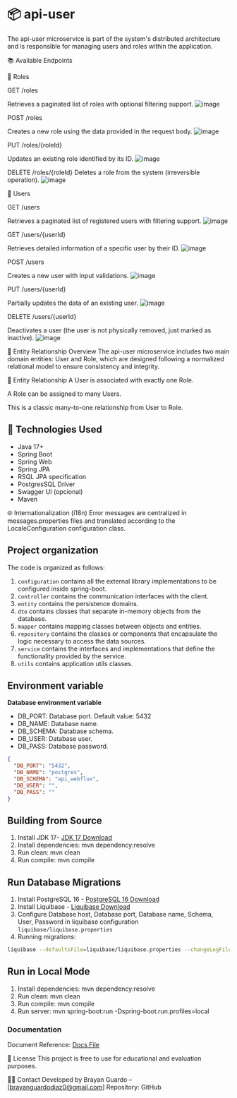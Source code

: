 # 📦 api-user
The api-user microservice is part of the system's distributed architecture and is responsible for managing users and roles within the application.

📚 Available Endpoints

🔐 Roles

GET /roles

Retrieves a paginated list of roles with optional filtering support.
![image](https://github.com/user-attachments/assets/6fa6c876-ec02-4e51-8160-fea8ef1183ac)


POST /roles

Creates a new role using the data provided in the request body.
![image](https://github.com/user-attachments/assets/7f173e49-9768-4836-a276-726cd93cd969)


PUT /roles/{roleId}

Updates an existing role identified by its ID.
![image](https://github.com/user-attachments/assets/a3859be7-e830-491d-8e58-98b7423c66a3)


DELETE /roles/{roleId}
Deletes a role from the system (irreversible operation).
![image](https://github.com/user-attachments/assets/86a7b94b-b883-4558-abaa-e0f120da5cc5)


👤 Users

GET /users

Retrieves a paginated list of registered users with filtering support.
![image](https://github.com/user-attachments/assets/b6f610ea-0861-4fce-960a-4be13fdef2d6)


GET /users/{userId}

Retrieves detailed information of a specific user by their ID.
![image](https://github.com/user-attachments/assets/90dc80d4-c392-4dc1-83eb-6c39f4059d62)

POST /users

Creates a new user with input validations.
![image](https://github.com/user-attachments/assets/1af26cc5-5f91-4f8d-94e7-58a25788a17e)


PUT /users/{userId}

Partially updates the data of an existing user.
![image](https://github.com/user-attachments/assets/48c19a2c-3a29-45d4-9511-16abec41c8b3)


DELETE /users/{userId}

Deactivates a user (the user is not physically removed, just marked as inactive).
![image](https://github.com/user-attachments/assets/5af9810e-cb43-4905-959a-e9f02fdf3ce5)



🧩 Entity Relationship Overview
The api-user microservice includes two main domain entities: User and Role, which are designed following a normalized relational model to ensure consistency and integrity.

🔗 Entity Relationship
A User is associated with exactly one Role.

A Role can be assigned to many Users.

This is a classic many-to-one relationship from User to Role.


## 🧰 Technologies Used

- Java 17+
- Spring Boot
- Spring Web
- Spring JPA
- RSQL JPA specification
- PostgresSQL Driver
- Swagger UI (opcional)
- Maven

🌐 Internationalization (i18n)
Error messages are centralized in messages.properties files and translated according to the LocaleConfiguration configuration class.

## Project organization

The code is organized as follows:

1. `configuration` contains all the external library implementations to be configured inside spring-boot.
2. `controller` contains the communication interfaces with the client.
3. `entity` contains the persistence domains.
4. `dto` contains classes that separate in-memory objects from the database.
5. `mapper` contains mapping classes between objects and entities.
6. `repository` contains the classes or components that encapsulate the logic necessary to access the data sources.
7. `service` contains the interfaces and implementations that define the functionality provided by the service.
8. `utils` contains application utils classes.


## Environment variable

**Database environment variable**

- DB_PORT: Database port. Default value: 5432
- DB_NAME: Database name.
- DB_SCHEMA: Database schema.
- DB_USER: Database user.
- DB_PASS: Database password.


```json
{
  "DB_PORT": "5432",
  "DB_NAME": "postgres",
  "DB_SCHEMA": "api_webflux",
  "DB_USER": "",
  "DB_PASS": ""
}
```


## Building from Source

1. Install JDK 17- [JDK 17 Download](https://www.oracle.com/java/technologies/javase/jdk17-archive-downloads.html)
2. Install dependencies: mvn dependency:resolve
3. Run clean: mvn clean
4. Run compile: mvn compile


## Run Database Migrations

1. Install PostgreSQL 16 - [PostgreSQL 16 Download](https://www.enterprisedb.com/downloads/postgres-postgresql-downloads)
2. Install Liquibase - [Liquibase Download](https://docs.liquibase.com/start/install/home.html)
3. Configure Database host, Database port, Database name, Schema, User, Password in liquibase configuration `liquibase/liquibase.properties`
4. Running migrations:

```bash
liquibase --defaultsFile=liquibase/liquibase.properties --changeLogFile=liquibase/changelog.yaml update
```

## Run in Local Mode

1. Install dependencies: mvn dependency:resolve
2. Run clean: mvn clean
3. Run compile: mvn compile
4. Run server: mvn spring-boot:run -Dspring-boot.run.profiles=local

### Documentation

Document Reference: [Docs File](swagger/swagger.yaml)

📄 License
This project is free to use for educational and evaluation purposes.

🙋‍♂️ Contact
Developed by Brayan Guardo – [brayanguardodiaz0@gmail.com]
Repository: GitHub
